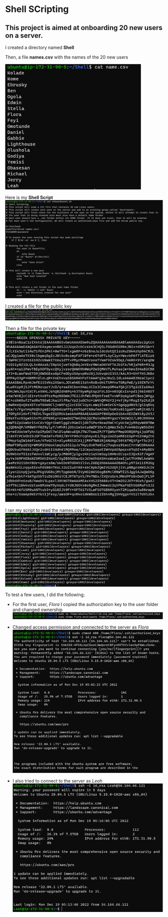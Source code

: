 # Shell SCripting

## This project is aimed at onboarding 20 new users on a server.

I created a directory named **Shell**

Then, a file **names.csv** with the names of the 20 new users

 ![namefile](./ImagesAuxProject/NameFile.PNG)

Here is my **Shell Script**
 ![ShellScript](./ImagesAuxProject/Onboarduser_Script.PNG)

I created a file for the public key
 ![PublicKey](./ImagesAuxProject/PublicKey.PNG)

Then a file for the private key
 ![PrivateKey](./ImagesAuxProject/PrivateKey.PNG)

I ran my script to read the names.csv file
 ![RunScript](./ImagesAuxProject/RunScript.PNG)

To test a few users, I did the following;
- For the first user, *Flora* I copied the authorization key to the user folder and changed ownership
 ![cp/chown_auth_key](./ImagesAuxProject/cp_authrizationK_Flora.PNG) 

 - Changed access permission and connected to the server as *Flora*
 ![Connect_as_Flora](./ImagesAuxProject/Connect_to_Server_as_Flora.PNG)

- I also tried to connect to the server as *Leah*
 ![Connect_as_Leah](./ImagesAuxProject/Connect_to_Server_as_Leah.PNG)
 